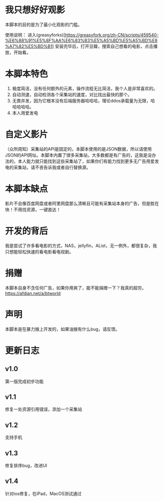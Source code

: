# 我只想好好观影
本脚本的目的是为了最小化观影的门槛。

使用说明：
进入(greasyforks)[https://greasyfork.org/zh-CN/scripts/459540-%E6%88%91%E5%8F%AA%E6%83%B3%E5%A5%BD%E5%A5%BD%E8%A7%82%E5%BD%B1]
安装完毕后，打开豆瓣，搜索自己想看的电影，点击播放，开始看。

# 本脚本特色
1. 极度简洁，没有任何额外的元素，操作流程无比简洁，我个人是非常喜欢的。
2. 自动测速，自动检测各个采集站的速度，对比找出最快的那个。
3. 无畏并发，因为它根本没有后端服务器哈哈哈，理论ddos承载量为无限，哈哈哈哈哈。
4. 本人用爱发电



# 自定义影片
（众所周知）采集站的API是固定的，本脚本使用的是JSON数据，所以请使用JSON的API网址。本脚本内置了很多采集站，大多数都是有广告的，这我是没办法的，本人能力就只能找到这些采集站了，如果你们有能力找到更多无广告用爱发电的采集站，请不吝告诉我或者自行替换源。


# 本脚本缺点
影片不会像百度网盘或者阿里网盘那么清晰且可能有采集站本身的广告，但是胜在快！不用找资源，一键直达！




# 开发的背后
我是尝试了许多看电影的方式，NAS，jellyfin，AList，无一例外，都很复杂，我只想能轻松快速的看电影看电视剧。

# 捐赠
本脚本自身不含任何广告，如果你用爽了，能不能捐赠一下？我真的超穷。
https://afdian.net/a/btworld

# 声明
本脚本是在暴力猴上开发的，如果油猴有什么bug，请反馈。



# 更新日志
## v1.0
第一版完成初步功能

## v1.1
修复一处资源引用错误，添加一个采集站

## v1.2
支持手机

## v1.3
修复排序bug，改进UI

## v1.4
针对ios修复，在iPad，MacOS测试通过


